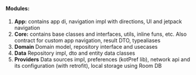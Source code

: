 #### Modules:
1. <b>App:</b> contains app di, navigation impl with directions, UI and jetpack navigation
2. <b>Core:</b> contains base classes and interfaces, utils, inline funs, etc. Also contract for custom app navigation, result DTO, typealiases
3. <b>Domain</b> Domain model, repository interface and usecases
4. <b>Data</b> Repository impl, dto and entity data classes
5. <b>Providers</b> Data sources impl, preferences (kotPref lib), network api and its configuration (with retrofit), local storage using Room DB
